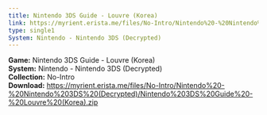 ```yaml
---
title: Nintendo 3DS Guide - Louvre (Korea)
link: https://myrient.erista.me/files/No-Intro/Nintendo%20-%20Nintendo%203DS%20(Decrypted)/Nintendo%203DS%20Guide%20-%20Louvre%20(Korea).zip
type: single1
System: Nintendo - Nintendo 3DS (Decrypted)
---
```

<b>Game:</b> Nintendo 3DS Guide - Louvre (Korea)<br>
<b>System:</b> Nintendo - Nintendo 3DS (Decrypted)<br>
<b>Collection:</b> No-Intro<br>
<b>Download:</b> https://myrient.erista.me/files/No-Intro/Nintendo%20-%20Nintendo%203DS%20(Decrypted)/Nintendo%203DS%20Guide%20-%20Louvre%20(Korea).zip